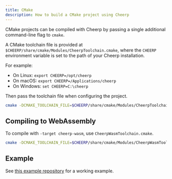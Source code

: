 ```yaml
---
title: CMake
description: How to build a CMake project using Cheerp
---
```


CMake projects can be compiled with Cheerp by passing a single additional command-line flag to `cmake`.

A CMake toolchain file is provided at `$CHEERP/share/cmake/Modules/CheerpToolchain.cmake`, where the `CHEERP` environment variable is set to the path of your Cheerp installation.

For example:

- On Linux: `export CHEERP=/opt/cheerp`
- On macOS: `export CHEERP=/Applications/cheerp`
- On Windows: `set CHEERP=C:\cheerp`

Then pass the toolchain file when configuring the project.

```bash
cmake -DCMAKE_TOOLCHAIN_FILE=$CHEERP/share/cmake/Modules/CheerpToolchain.cmake .
```

## Compiling to WebAssembly

To compile with `-target cheerp-wasm`, use `CheerpWasmToolchain.cmake`.

```bash
cmake -DCMAKE_TOOLCHAIN_FILE=$CHEERP/share/cmake/Modules/CheerpWasmToolchain.cmake .
```

## Example

See [this example repository](https://github.com/nanaian/minimal-cmake-cheerp) for a working example.
